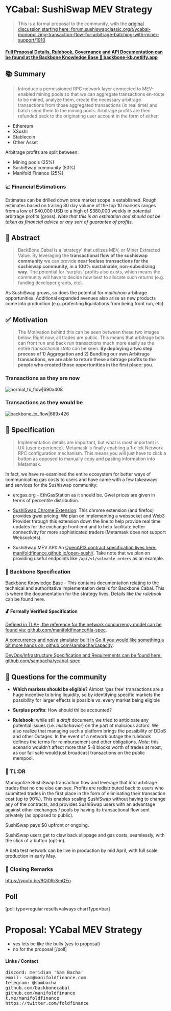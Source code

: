 # YCabal: SushiSwap MEV Strategy

> This is a formal proposal to the community, with the [original discussion starting here: forum.sushiswapclassic.org/t/ycabal-monopolizing-transaction-flow-for-arbitrage-batching-with-miner-support/1910](https://forum.sushiswapclassic.org/t/ycabal-monopolizing-transaction-flow-for-arbitrage-batching-with-miner-support/1910)


#### [Full Proposal Details, Rulebook, Governance and API Documentation can be found at the Backbone Knowledge Base :link: backbone-kb.netlify.app](https://backbone-kb.netlify.app) 

## 📚 Summary

> Introduce a permissioned RPC network layer connected to MEV-enabled mining pools so that we can aggregate transactions en-route to be mined, analyze them, create the necessary arbitrage transactions from those aggregated transactions (in real time) and batch send them to the mining pools. Arbitrage profits are then refunded back to the originating user account in the form of either:
- Ethereum 
- XSushi 
- Stablecoin
- Other Asset

Arbitrage profits are split between:
-  Mining pools (25%)
- SushiSwap community (50%)
- Manifold Finance (25%)

### 📈 Financial Estimations

Estimates can be drilled down once market scope is established. Rough estimates based on trailing 30 day volume of the top 10 markets ranges from a low of $40,000 USD to a high of $380,000 weekly in potential arbitrage profits (gross). *Note that this is an estimation and should not be taken as financial advice or any sort of guarantee of profits*. 

## 🔮 Abstract

> BackBone Cabal is a 'strategy' that utilizes MEV, or Miner Extracted Value.  By leveraging the **transactional flow of the sushiswap community** we can provide **near feeless transactions for the sushiswap community, in a 100% sustainable, non-subsidizing way.** The potential for 'surplus' profits also exists, which means the community will have to decide how best to allocate such returns (e.g. funding developer grants, etc). 

As SushiSwap grows, so does the potential for *multichain* arbitrage opportunities. Additional expanded avenues also arise as new products come into production (e.g. protecting liquidations from being front run, etc).  


## ✅ Motivation
> The Motivation behind this can be seen between these two images below. Right now, all trades are public. This means that arbitrage bots can front run and back run transactions much more easily as the entire *transactional state* can be seen. **By deploying a two step process of 1) Aggregation and 2) Bundling our own Arbitrage transactions, we are able to return these arbitrage profits to the people who created those opportunities in the first place: you.**


### Transactions as they are now
![normal_tx_flow|690x408](upload://dcPAL0R20FzdeWSVsILDq2ysGu2.png) 

### Transactions as they would be
![backbone_tx_flow|689x426](upload://rJp3ix9El7iBGGK4HZIxxQHkSru.png) 



## 🧰 Specification

> Implementation details are important, but what is most important is UX (user experience). Metamask is finally enabling a 1-click Network RPC configuration mechanism. This means you will just have to click a button as opposed to manually copy and pasting information into Metamask.

In fact, we have re-examined the entire ecosystem for better ways of communicating gas costs to users and have came with a few takeaways and services for the Sushiswap community:

- ercgas.org - EthGasStation as it should be. Gwei prices are given in terms of percentile distribution. 

- [SushiSwap Chrome Extension](https://github.com/backbonecabal/sushiswap-gas-watcher):  This chrome extension (and firefox) provides gwei pricing. We plan on implementing a websocket and Web3 Provider through this extension down the line to help provide real time updates for the exchange front end and to help facilitate better connectivity for more sophisticated traders (Metamask does not support Websockets). 

- SushiSwap MEV API: An [OpenAPI3 contract specification lives here: manifoldfinance.github.io/open-sushi/](https://manifoldfinance.github.io/open-sushi/). Take note that we plan on providing useful endpoints like `/api/v1/solvable_orders` as an example. 


### 📐 Backbone Specification

[Backbone Knowledge Base](http://backbone-kb.netlify.app/) - This contains documentation relating to the technical and authoritative implementation details for Backbone Cabal. This is where the documentation for the strategy lives. Details like *the rulebook* can be found here. 

#### 🔓 Formally Verified Specification 

[Defined in TLA+, the reference for the network concurrency model can be found via: github.com/manifoldfinance/tla-spec](https://github.com/manifoldfinance/tla-spec).

[A concurrency and *naive* simulator built in Go if you would like something a bit more hands on: 
 github.com/sambacha/capacity](https://github.com/sambacha/capacity).

[DevOps/Infrastructure Specification and Requirements can be found here: 
 github.com/sambacha/ycabal-spec](https://github.com/sambacha/ycabal-spec)

## 📍 Questions for the community

- **Which markets should be eligible?** Almost 'gas free' transactions are a huge incentive to bring liquidity, so by identifying specific markets the possibility for larger effects is possible vs. every market being eligible 

- **Surplus profits**: How should thi be accounted?

- **Rulebook**: while still a *draft* document, we tried to anticipate any potential issues (i.e. *misbehavior*) on the part of malicious actors. We also realize that managing such a platform brings the possibility of DDoS and other Outages. In the event of a network outage the rulebook defines the terms for reimbursement and other obligations. *Note*: this scenario wouldn't affect more than 5-8 blocks worth of trades at most, as our fail safe would just broadcast transactions on the public mempool. 

### 💯 TL:DR

Monopolize SushiSwap transaction flow and leverage that into arbitrage trades that no one else can see. Profits are redistributed back to users who submitted trades in the first place in the form of eliminating their transaction cost (up to 90%). This enables scaling SushiSwap without having to change any of the contracts, and provides SushiSwap users with an advantage against other exchanges / pools by having its transactional flow sent privately (as opposed to public). 

SushiSwap pays $0 upfront or ongoing. 

SushiSwap users get to claw back slippage and gas costs, seamlessly, with the click of a button (opt-in).

A beta test network can be live in production by mid April, with full scale production in early May. 


###  🦍 Closing Remarks

https://youtu.be/9Qj0RrSmQEo


## Poll 
[poll type=regular results=always chartType=bar]
# Proposal: YCabal MEV Strategy
* yes lets be like the bulls (yes to proposal)
* no for the proposal 
[/poll]

#### Links / Contact 

<pre>
discord: meridian 'Sam Bacha'
email: sam@manifoldfinance.com 
telegram: @sambacha
github.com/backbonecabal
github.com/manifoldfinance
t.me/manifoldfinance
https://twitter.com/foldfinance
